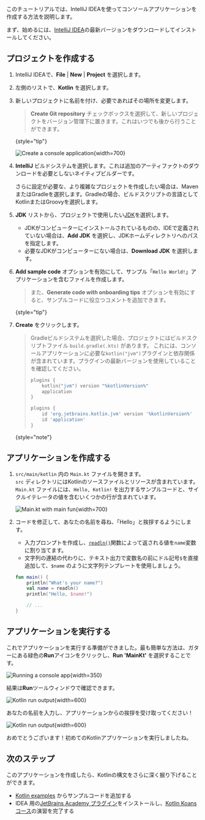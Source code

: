 [//]: # (title: Kotlin/JVMを使ってみる)

このチュートリアルでは、IntelliJ IDEAを使ってコンソールアプリケーションを作成する方法を説明します。

まず、始めるには、[IntelliJ IDEA](https://www.jetbrains.com/idea/download/index.html)の最新バージョンをダウンロードしてインストールしてください。

## プロジェクトを作成する

1. IntelliJ IDEAで、**File** | **New** | **Project** を選択します。
2. 左側のリストで、**Kotlin** を選択します。
3. 新しいプロジェクトに名前を付け、必要であればその場所を変更します。

   > **Create Git repository** チェックボックスを選択して、新しいプロジェクトをバージョン管理下に置きます。これはいつでも後から行うことができます。
   >
   {style="tip"}
   
   ![Create a console application](jvm-new-project.png){width=700}

4. **IntelliJ** ビルドシステムを選択します。これは追加のアーティファクトのダウンロードを必要としないネイティブビルダーです。

   さらに設定が必要な、より複雑なプロジェクトを作成したい場合は、MavenまたはGradleを選択します。Gradleの場合、ビルドスクリプトの言語としてKotlinまたはGroovyを選択します。
5. **JDK** リストから、プロジェクトで使用したい[JDK](https://www.oracle.com/java/technologies/downloads/)を選択します。
   * JDKがコンピューターにインストールされているものの、IDEで定義されていない場合は、**Add JDK** を選択し、JDKホームディレクトリへのパスを指定します。 
   * 必要なJDKがコンピューターにない場合は、**Download JDK** を選択します。

6. **Add sample code** オプションを有効にして、サンプル「`Hello World!`」アプリケーションを含むファイルを作成します。

    > また、**Generate code with onboarding tips** オプションを有効にすると、サンプルコードに役立つコメントを追加できます。
    >
    {style="tip"}

7. **Create** をクリックします。

    > Gradleビルドシステムを選択した場合、プロジェクトにはビルドスクリプトファイル `build.gradle(.kts)` があります。
    > これには、コンソールアプリケーションに必要な`kotlin("jvm")`プラグインと依存関係が含まれています。プラグインの最新バージョンを使用していることを確認してください。
    > 
    > <tabs group="build-script">
    > <tab title="Kotlin" group-key="kotlin">
    > 
    > ```kotlin
    > plugins {
    >     kotlin("jvm") version "%kotlinVersion%"
    >     application
    > }
    > ```
    > 
    > </tab>
    > <tab title="Groovy" group-key="groovy">
    > 
    > ```groovy
    > plugins {
    >     id 'org.jetbrains.kotlin.jvm' version '%kotlinVersion%'
    >     id 'application'
    > }
    > ```
    > 
    > </tab>
    > </tabs>
    > 
    {style="note"}

## アプリケーションを作成する

1. `src/main/kotlin` 内の `Main.kt` ファイルを開きます。  
   `src` ディレクトリにはKotlinのソースファイルとリソースが含まれています。`Main.kt` ファイルには、`Hello, Kotlin!` を出力するサンプルコードと、サイクルイテレータの値を含むいくつかの行が含まれています。

   ![Main.kt with main fun](jvm-main-kt-initial.png){width=700}

2. コードを修正して、あなたの名前を尋ね、「Hello」と挨拶するようにします。

   * 入力プロンプトを作成し、[`readln()`](https://kotlinlang.org/api/latest/jvm/stdlib/kotlin.io/readln.html)関数によって返される値を`name`変数に割り当てます。
   * 文字列の連結の代わりに、テキスト出力で変数名の前にドル記号`$`を直接追加して、`$name` のように文字列テンプレートを使用しましょう。
   
   ```kotlin
   fun main() {
       println("What's your name?")
       val name = readln()
       println("Hello, $name!")
   
       // ...
   }
   ```

## アプリケーションを実行する

これでアプリケーションを実行する準備ができました。最も簡単な方法は、ガターにある緑色の**Run**アイコンをクリックし、**Run 'MainKt'** を選択することです。

![Running a console app](jvm-run-app.png){width=350}

結果は**Run**ツールウィンドウで確認できます。

![Kotlin run output](jvm-output-1.png){width=600}
   
あなたの名前を入力し、アプリケーションからの挨拶を受け取ってください！ 

![Kotlin run output](jvm-output-2.png){width=600}

おめでとうございます！初めてのKotlinアプリケーションを実行しましたね。

## 次のステップ

このアプリケーションを作成したら、Kotlinの構文をさらに深く掘り下げることができます。

* [Kotlin examples](https://play.kotlinlang.org/byExample/overview) からサンプルコードを追加する 
* IDEA 用の[JetBrains Academy プラグイン](https://plugins.jetbrains.com/plugin/10081-jetbrains-academy)をインストールし、[Kotlin Koans コース](https://plugins.jetbrains.com/plugin/10081-jetbrains-academy/docs/learner-start-guide.html?section=Kotlin%20Koans)の演習を完了する